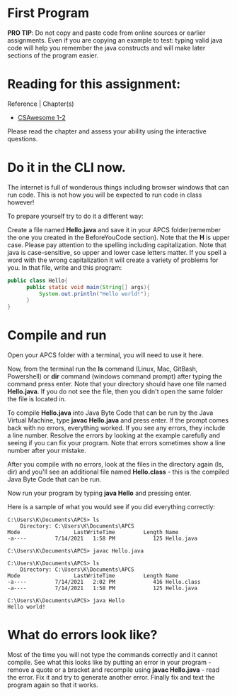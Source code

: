 

# First Program

**PRO TIP**: Do not copy and paste code from online sources or earlier assignments. Even if you are copying an example to test: typing valid java code will help you remember the java constructs and will make later sections of the program easier.

# Reading for this assignment:
Reference | Chapter(s)   
* [CSAwesome 1-2](https://runestone.academy/ns/books/published/csawesome/Unit1-Getting-Started/topic-1-2-java-intro.html#first-java-program)

Please read the chapter and assess your ability using the interactive questions.

# Do it in the CLI now.
The internet is full of wonderous things including browser windows that can run code. This is not how you will be expected to run code in class however!

To prepare yourself try to do it a different way:

Create a file named **Hello.java** and save it in your APCS folder(remember the one you created in the BeforeYouCode section). Note that the **H** is upper case.
Please pay attention to the spelling including capitalization. Note that java is case-sensitive, so upper and lower case letters matter. If you spell a word with the wrong capitalization it will create a variety of problems for you. 
In that file, write and this program:

```java
public class Hello{
      public static void main(String[] args){
          System.out.println("Hello world!");
      }
}
```

# Compile and run
Open your APCS folder with a terminal, you will need to use it here.

Now, from the terminal run the **ls** command (Linux, Mac, GitBash, Powershell) or **dir**
command (windows command prompt) after typing the command press enter. Note that your directory should have one file
named **Hello.java**. If you do not see the file, then you didn't open the same folder the file is located in.

To compile **Hello.java** into Java Byte Code that can be run by the Java
Virtual Machine, type **javac Hello.java** and press enter. If the prompt comes back
with no errors, everything worked. If you see any errors, they include a line number. 
Resolve the errors by looking at the example carefully and seeing if you can fix your program. 
Note that errors sometimes show a line number after your mistake.

After you compile with no errors, look at the files in the directory again (ls, dir) and you'll see an
additional file named **Hello.class** - this is the compiled Java Byte
Code that can be run. 

Now run your program by typing **java Hello** and pressing enter.

Here is a sample of what you would see if you did everything correctly:
```
C:\Users\K\Documents\APCS> ls
    Directory: C:\Users\K\Documents\APCS
Mode                 LastWriteTime         Length Name
-a----         7/14/2021   1:58 PM            125 Hello.java

C:\Users\K\Documents\APCS> javac Hello.java

C:\Users\K\Documents\APCS> ls
    Directory: C:\Users\K\Documents\APCS
Mode                 LastWriteTime         Length Name
-a----         7/14/2021   2:02 PM            416 Hello.class
-a----         7/14/2021   1:58 PM            125 Hello.java

C:\Users\K\Documents\APCS> java Hello
Hello world!

```

# What do errors look like?

Most of the time you will not type the commands correctly and it cannot compile. See what this looks like by putting an error in your program - remove a quote or a bracket and recompile using **javac Hello.java** - read the error. Fix it and try to
generate another error. Finally fix and text the program again so that
it works.


